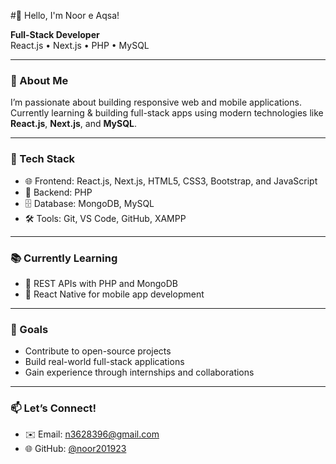 #👋 Hello, I'm Noor e Aqsa!

**Full-Stack Developer**  
React.js • Next.js • PHP • MySQL  

---

### 🚀 About Me
I’m passionate about building responsive web and mobile applications.  
Currently learning & building full-stack apps using modern technologies like **React.js**, **Next.js**, and **MySQL**.

---

### 🔧 Tech Stack
- 🌐 Frontend: React.js, Next.js, HTML5, CSS3, Bootstrap, and JavaScript
- 🧠 Backend: PHP
- 🗄️ Database: MongoDB, MySQL
- 🛠️ Tools: Git, VS Code, GitHub, XAMPP

---

### 📚 Currently Learning
- 🔄 REST APIs with PHP and MongoDB
- 🧩 React Native for mobile app development

---

### 🌟 Goals
- Contribute to open-source projects
- Build real-world full-stack applications
- Gain experience through internships and collaborations

---

### 📫 Let’s Connect!
- ✉️ Email: n3628396@gmail.com
- 🌐 GitHub: [@noor201923](https://github.com/noor201923)
